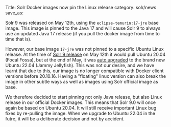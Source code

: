Title: Solr Docker images now pin the Linux release
category: solr/news
save_as:

Solr 9 was released on May 12th, using the `eclipse-temurin:17-jre` base image. This image is pinned to the Java 17 and will
cause Solr 9 to always use an updated Java 17 release (if you pull the docker image from time to time that is).

However, our base image `17-jre` was not pinned to a specific Ubuntu Linux release. At the time of [Solr 9 release](http://localhost:8000/news.html#apache-solrtm-900-available) on May 12th
it would pull Ubuntu 20.04 (Focal Fossa), but at the end of May, it was [auto upgraded](https://github.com/docker-library/official-images/commit/6d689db4846a3eb4c2ebd0e5d06139c650ef3bbb) to the brand new Ubuntu
22.04 (Jammy Jellyfish). This was not our desire, and we have learnt that due to this, our image is no longer compatible
with Docker client versions before 20.10.16. Having a "floating" linux version can also break the image in other subtle
ways as well as images using Solr official image as base.

We therefore decided to start pinning not only Java release, but also Linux release in our official Docker images.
This means that Solr 9.0 will once again be based on Ubuntu 20.04. It will still receive important Linux bug fixes by 
re-pulling the image. When we upgrade to Ubuntu 22.04 in the futre, it will be a deliberate decision and not by accident.
